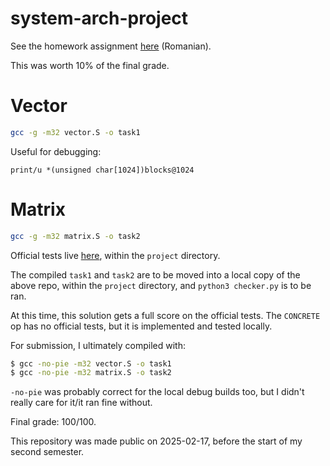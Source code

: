 # system-arch-project

See the homework assignment [here](https://cs.unibuc.ro/~crusu/asc/Arhitectura%20Sistemelor%20de%20Calcul%20(ASC)%20-%20Tema%20Laborator%202024.pdf) (Romanian).

This was worth 10% of the final grade.

# Vector

```sh
gcc -g -m32 vector.S -o task1
```

Useful for debugging:
```
print/u *(unsigned char[1024])blocks@1024
```

# Matrix

```sh
gcc -g -m32 matrix.S -o task2
```

Official tests live [here](https://github.com/iancuivasciuc/csa/tree/master), within the `project` directory.

The compiled `task1` and `task2` are to be moved into a local copy of the above repo, within the `project` directory,
and `python3 checker.py` is to be ran.

At this time, this solution gets a full score on the official tests. The `CONCRETE` op has no official tests,
but it is implemented and tested locally.

For submission, I ultimately compiled with:
```sh
$ gcc -no-pie -m32 vector.S -o task1
$ gcc -no-pie -m32 matrix.S -o task2
```

`-no-pie` was probably correct for the local debug builds too, but I didn't really care for it/it ran fine without.

Final grade: 100/100.

This repository was made public on 2025-02-17, before the start of my second semester.
